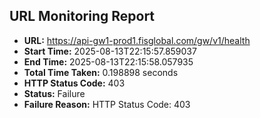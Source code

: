 ## URL Monitoring Report

- **URL:** https://api-gw1-prod1.fisglobal.com/gw/v1/health
- **Start Time:** 2025-08-13T22:15:57.859037
- **End Time:** 2025-08-13T22:15:58.057935
- **Total Time Taken:** 0.198898 seconds
- **HTTP Status Code:** 403
- **Status:** Failure
- **Failure Reason:** HTTP Status Code: 403
